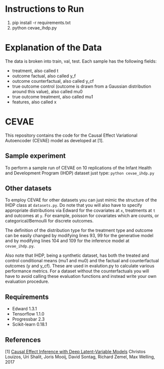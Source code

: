 # Instructions to Run

1. pip install -r requirements.txt
2. python cevae_ihdp.py

# Explanation of the Data

The data is broken into train, val, test. Each sample has the following fields:

- treatment, also called t
- outcome factual, also called y_f
- outcome counterfactual, also called y_cf
- true outcome control (outcome is drawn from a Gaussian distribution around this value), also called mu0
- true outcome treatment, also called mu1
- features, also called x

# CEVAE
This repository contains the code for the  Causal Effect Variational 
Autoencoder (CEVAE) model as developed at [1]. 

Sample experiment
---
To perform a sample run of CEVAE on 10 replications of the Infant Health
 and Development Program (IHDP) dataset just type:
`python cevae_ihdp.py`
 
Other datasets
---
To employ CEVAE for other datasets you can just mimic the structure of the 
IHDP class at `datasets.py`. Do note that you will also have to specify 
appropriate distributions via Edward for the covariates at `x`, treatments at `t` and outcomes at `y`. For example, poisson for covariates which are counts, or categorical/Bernoulli for discrete outcomes. 
 
The definition of the distribution type for the treatment type and outcome
can be easily changed by modifying lines 93, 99 for the generative model and 
 by modifying lines 104 and 109 for the inference model at `cevae_ihdp.py`.
 
Also note that IHDP, being a synthetic dataset, has both the treated and control conditional means (mu1 and mu0) and the factual and counterfactual outcomes (y and y_cf). These are used in evalution.py to calculate various performance metrics. For a dataset without the counterfactuals you will have to avoid calling these evaluation functions and instead write your own evaluation procedure.
 
 
Requirements
---
- Edward 1.3.1
- Tensorflow 1.1.0
- Progressbar 2.3
- Scikit-learn 0.18.1

References
---
[1] [Causal Effect Inference with Deep Latent-Variable Models](https://arxiv.org/abs/1705.08821)
Christos Louizos, Uri Shalit, Joris Mooij, David Sontag, Richard Zemel, Max Welling, 2017



